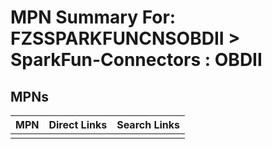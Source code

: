 



# MPN Summary For: FZSSPARKFUNCNSOBDII > SparkFun-Connectors : OBDII

## MPNs
  

|MPN|Direct Links|Search Links|
| :--- | :--- | :--- |
||||

